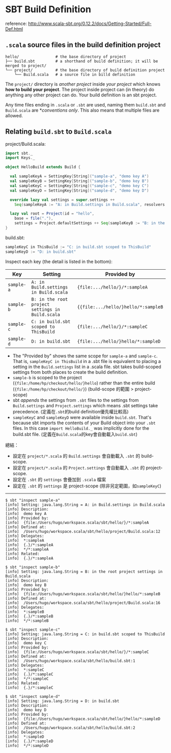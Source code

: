 # SBT Build Definition

reference: http://www.scala-sbt.org/0.12.2/docs/Getting-Started/Full-Def.html

## `.scala` source files in the build definition project
```
hello/                # the base directory of project
├── build.sbt         # a shorthand of build definition; it will be merged to project/
└── project/          # the base directory of build definition project
    └── Build.scala   # a source file in billd definition
```

The `project/` directory is *another project* inside *your project* which knows **how to build your project**. The project inside project can (in theory) do anything any other project can do. Your build definition is an sbt project.

Any time files ending in `.scala` or `.sbt` are used, naming them `build.sbt` and `Build.scala` are **conventions only*. This also means that multiple files are allowed.

## Relating `build.sbt` to `Build.scala`

project/Build.scala:
```scala
import sbt._
import Keys._

object HelloBuild extends Build {

  val sampleKeyA = SettingKey[String]("sample-a", "demo key A")
  val sampleKeyB = SettingKey[String]("sample-b", "demo key B")
  val sampleKeyC = SettingKey[String]("sample-c", "demo key C")
  val sampleKeyD = SettingKey[String]("sample-d", "demo key D")

  override lazy val settings = super.settings ++
    Seq(sampleKeyA := "A: in Build.settings in Build.scala", resolvers := Seq())

  lazy val root = Project(id = "hello",
    base = file("."),
    settings = Project.defaultSettings ++ Seq(sampleKeyB := "B: in the root project settings in Build.scala"))
}
```

build.sbt:
```scala
sampleKeyC in ThisBuild := "C: in build.sbt scoped to ThisBuild"
sampleKeyD := "D: in build.sbt"
```

Inspect each key (the detail is listed in the bottom):

| Key | Setting | Provided by | 
|-----|---------|-------------|
| `sample-a` | `A: in Build.settings in Build.scala` | `{file:.../hello/}/*:sampleA` |
| `sample-b` | `B: in the root project settings in Build.scala` | `{{file:.../hello/}hello/*:sampleB` |
| `sample-c` | `C: in build.sbt scoped to ThisBuild` | `{file:.../hello/}/*:sampleC` |
| `sample-d` | `D: in build.sbt` | `{file:.../hello/}hello/*:sampleD` |

- The "Provided by" shows the same scope for `sample-a` and `sample-c`. That is, `sampleKeyC in ThisBuild` in a .sbt file is equivalent to placing a setting in the `Build.settings` list in a .scala file. sbt takes build-scoped settings from both places to create the build definition.
- `sample-b` is scoped to the project (`{file:/home/hp/checkout/hello/}hello`) rather than the entire build (`{file:/home/hp/checkout/hello/}`) (build-scope 的範圍 > project-scope)
- sbt *appends* the settings from `.sbt` files to the settings from `Build.settings` and `Project.settings` which means .sbt settings take precedence. (定義在`.sbt`的build definition優先權比較高)
- `sampleKeyC` and `sampleKeyD` were available inside `build.sbt`. That's because sbt imports the contents of your Build object into your `.sbt` files. In this case `import HelloBuild._` was implicitly done for the build.sbt file. (定義在`Build.scala`的key會自動載入`build.sbt`)

總結：
- 設定在 `project/*.scala` 的 `Build.settings` 會自動載入 `.sbt` 的 build-scope.
- 設定在 `project/*.scala` 的 `Project.settings` 會自動載入 `.sbt` 的 project-scope.
- 設定在 `.sbt` 的 `settings` 會疊加到 `.scala` 檔案
- 設定在 `.sbt` 的 `settings` 是 project-scope (除非另定範圍，如`sampleKeyC`)

___
```
$ sbt "inspect sample-a"
[info] Setting: java.lang.String = A: in Build.settings in Build.scala
[info] Description:
[info] 	demo key A
[info] Provided by:
[info] 	{file:/Users/hugo/workspace.scala/sbt/hello/}/*:sampleA
[info] Defined at:
[info] 	/Users/hugo/workspace.scala/sbt/hello/project/Build.scala:12
[info] Delegates:
[info] 	*:sampleA
[info] 	{.}/*:sampleA
[info] 	*/*:sampleA
[info] Related:
[info] 	{.}/*:sampleA
```

```
$ sbt "inspect sample-b"
[info] Setting: java.lang.String = B: in the root project settings in Build.scala
[info] Description:
[info] 	demo key B
[info] Provided by:
[info] 	{file:/Users/hugo/workspace.scala/sbt/hello/}hello/*:sampleB
[info] Defined at:
[info] 	/Users/hugo/workspace.scala/sbt/hello/project/Build.scala:16
[info] Delegates:
[info] 	*:sampleB
[info] 	{.}/*:sampleB
[info] 	*/*:sampleB
```

```
$ sbt "inspect sample-c"
[info] Setting: java.lang.String = C: in build.sbt scoped to ThisBuild
[info] Description:
[info] 	demo key C
[info] Provided by:
[info] 	{file:/Users/hugo/workspace.scala/sbt/hello/}/*:sampleC
[info] Defined at:
[info] 	/Users/hugo/workspace.scala/sbt/hello/build.sbt:1
[info] Delegates:
[info] 	*:sampleC
[info] 	{.}/*:sampleC
[info] 	*/*:sampleC
[info] Related:
[info] 	{.}/*:sampleC
```

```
$ sbt "inspect sample-d"
[info] Setting: java.lang.String = D: in build.sbt
[info] Description:
[info] 	demo key D
[info] Provided by:
[info] 	{file:/Users/hugo/workspace.scala/sbt/hello/}hello/*:sampleD
[info] Defined at:
[info] 	/Users/hugo/workspace.scala/sbt/hello/build.sbt:2
[info] Delegates:
[info] 	*:sampleD
[info] 	{.}/*:sampleD
[info] 	*/*:sampleD
```
